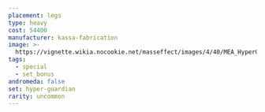 ```yaml
---
placement: legs
type: heavy
cost: 54400
manufacturer: kassa-fabrication
image: >-
  https://vignette.wikia.nocookie.net/masseffect/images/4/40/MEA_HyperGuardian_Legs.png/revision/latest/scale-to-width-down/350?cb=20180505031245
tags:
  - special
  - set_bonus
andromeda: false
set: hyper-guardian
rarity: uncommon
---
```


